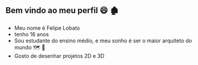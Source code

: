 ## Bem vindo ao meu perfil 😄 🏚️

- Meu nome é Felipe Lobato
- tenho 16 anos
- Sou estudante do ensino médio, e meu sonho é ser o maior arquiteto do mundo 🗺️ 💭
- Gosto de desenhar projetos 2D e 3D
